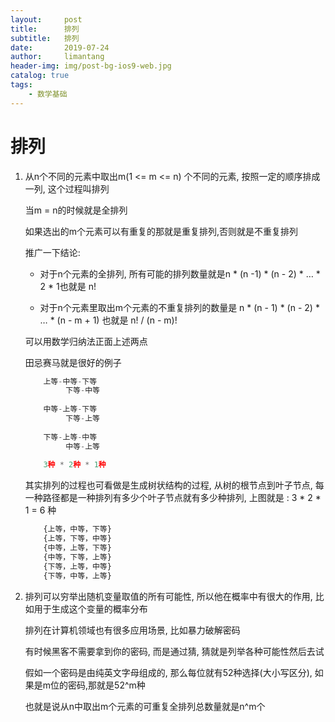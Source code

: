 ```yaml
---
layout:     post
title:      排列
subtitle:   排列
date:       2019-07-24
author:     limantang
header-img: img/post-bg-ios9-web.jpg
catalog: true
tags:
    - 数学基础
---
```


# 排列

1. 从n个不同的元素中取出m(1 <= m <= n) 个不同的元素, 按照一定的顺序排成一列, 这个过程叫排列

   当m = n的时候就是全排列

   如果选出的m个元素可以有重复的那就是重复排列,否则就是不重复排列

   推广一下结论:

   - 对于n个元素的全排列, 所有可能的排列数量就是n * (n -1) * (n - 2) * … * 2 * 1也就是 n!

   - 对于n个元素里取出m个元素的不重复排列的数量是 n * (n - 1) * (n - 2) * … * (n - m + 1) 也就是 n! / (n - m)!

    可以用数学归纳法正面上述两点

    田忌赛马就是很好的例子

   ```typescript
       上等-中等-下等
            下等-中等
       
       中等-上等-下等
            下等-上等
       
       下等-上等-中等
            中等-上等
       
       3种 * 2种 * 1种
   ```

   其实排列的过程也可看做是生成树状结构的过程, 从树的根节点到叶子节点, 每一种路径都是一种排列有多少个叶子节点就有多少种排列, 上图就是 : 3 * 2 * 1 = 6 种

   ```typescript
       {上等，中等，下等}
       {上等，下等，中等}
       {中等，上等，下等}
       {中等，下等，上等}
       {下等，上等，中等}
       {下等，中等，上等}
   ```

2. 排列可以穷举出随机变量取值的所有可能性, 所以他在概率中有很大的作用, 比如用于生成这个变量的概率分布

   排列在计算机领域也有很多应用场景, 比如暴力破解密码

   有时候黑客不需要拿到你的密码, 而是通过猜, 猜就是列举各种可能性然后去试

   假如一个密码是由纯英文字母组成的, 那么每位就有52种选择(大小写区分), 如果是m位的密码,那就是52^m种

   也就是说从n中取出m个元素的可重复全排列总数量就是n^m个
